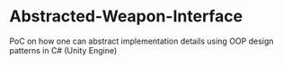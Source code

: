 # Abstracted-Weapon-Interface
PoC on how one can abstract implementation details using OOP design patterns in C# (Unity Engine)
